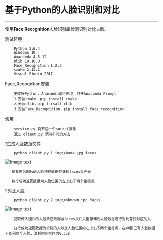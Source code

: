 ﻿# 基于Python的人脸识别和对比
------
使用**Face Recognition**人脸识别库检测识别对比人脸。

测试环境

        Python 3.6.4
        Windows 10
        Anaconda 4.5.12
        Dlib 19.16.0
        Face_Recognition 1.2.3
        cmake 3.13.2
        Visual Studio 2017

Face_Recognition安装

        安装好Python，Anaconda运行环境，打开Anaconda Prompt
        1.安装cmake：pip install cmake
        2.安装dlib：pip intsall dlib
        3.安装Face_Recognition：pip install face_recognition

使用
    
        service.py 将开启一个socket服务
        通过 client.py 调用不同的方法
    
1生成人脸数据文件 

	    python client.py 1 img\obama.jpg faces

![Image text](https://raw.githubusercontent.com/yharvey956/socket_face_recognition/master/screenshots/commad%20(1).png)

       提取传入图片的人脸特征数据存储到faces文件夹
       
       执行成功返回数据为人脸位置的左上右下两个坐标点

2对比人脸

	    python client.py 2 img\unknown.jpg faces
	    
![Image text](https://raw.githubusercontent.com/yharvey956/socket_face_recognition/master/screenshots/commad%20(2).png)	    
	    
        提取传入图片的人脸特征数据与faces文件夹里存储的人脸数据进行对比查找对应的人
       
        执行成功返回数据为识别的人以及人脸位置的左上右下两个坐标点，在40张已有人脸数据下识别两个人脸，消耗时间大约为0.15s
    
    

    
    